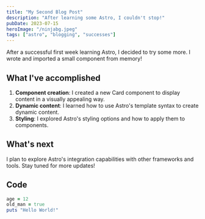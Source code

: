 ```yaml
---
title: "My Second Blog Post"
description: "After learning some Astro, I couldn't stop!"
pubDate: 2023-07-15
heroImage: "/ninjabg.jpeg"
tags: ["astro", "blogging", "successes"]
---
```


After a successful first week learning Astro, I decided to try some more. I wrote and imported a small component from memory!

## What I've accomplished

1. **Component creation**: I created a new Card component to display content in a visually appealing way.
2. **Dynamic content**: I learned how to use Astro's template syntax to create dynamic content.
3. **Styling**: I explored Astro's styling options and how to apply them to components.

## What's next

I plan to explore Astro's integration capabilities with other frameworks and tools. Stay tuned for more updates! 


## Code

```ruby 
age = 12
old_man = true
puts "Hello World!"
```